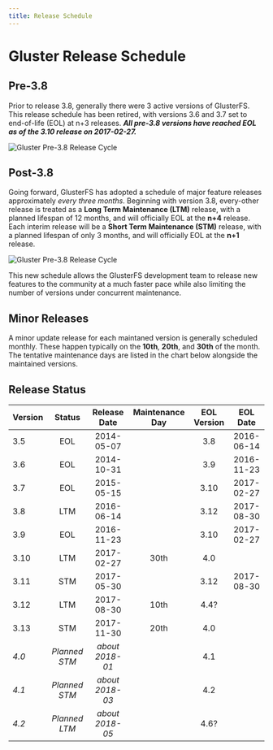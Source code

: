 ```yaml
---
title: Release Schedule
---
```


# Gluster Release Schedule

## Pre-3.8

Prior to release 3.8, generally there were 3 active versions of GlusterFS. This release schedule has been retired, with versions 3.6 and 3.7 set to end-of-life (EOL) at n+3 releases. ***All pre-3.8 versions have reached EOL as of the 3.10 release on 2017-02-27.***

![Gluster Pre-3.8 Release Cycle](/images/gluster_pre-3.8_release_cycle-v2.png "Gluster Pre-3.8 Release Cycle")

## Post-3.8

Going forward, GlusterFS has adopted a schedule of major feature releases approximately *every three months*. Beginning with version 3.8, every-other release is treated as a **Long Term Maintenance (LTM)** release, with a planned lifespan of 12 months, and will officially EOL at the **n+4** release. Each interim release will be a **Short Term Maintenance (STM)** release, with a planned lifespan of only 3 months, and will officially EOL at the **n+1** release.

![Gluster Pre-3.8 Release Cycle](/images/gluster_post-3.8_release_cycle-v2.png "Gluster Post-3.8 Release Cycle")

This new schedule allows the GlusterFS development team to release new features to the community at a much faster pace while also limiting the number of versions under concurrent maintenance.

## Minor Releases

A minor update release for each maintaned version is generally scheduled monthly. These happen typically on the **10th**, **20th**, and **30th** of the month. The tentative maintenance days are listed in the chart below alongside the maintained versions.

## Release Status

| Version  | Status          | Release Date    | Maintenance Day | EOL Version | EOL Date   |
| -------- |:---------------:|:---------------:|:---------------:|:-----------:|:----------:|
| 3.5      | EOL             | 2014-05-07      |                 | 3.8         | 2016-06-14 |
| 3.6      | EOL             | 2014-10-31      |                 | 3.9         | 2016-11-23 |
| 3.7      | EOL             | 2015-05-15      |                 | 3.10        | 2017-02-27 |
| 3.8      | LTM             | 2016-06-14      |                 | 3.12        | 2017-08-30 |
| 3.9      | EOL             | 2016-11-23      |                 | 3.10        | 2017-02-27 |
| 3.10     | LTM             | 2017-02-27      | 30th            | 4.0         |            |
| 3.11     | STM             | 2017-05-30      |                 | 3.12        | 2017-08-30 |
| 3.12     | LTM             | 2017-08-30      | 10th            | 4.4?        |            |
| 3.13     | STM             | 2017-11-30      | 20th            | 4.0         |            |
| *4.0*    | *Planned STM*   | *about 2018-01* |                 | 4.1         |            |
| *4.1*    | *Planned STM*   | *about 2018-03* |                 | 4.2         |            |
| *4.2*    | *Planned LTM*   | *about 2018-05* |                 | 4.6?        |            |
